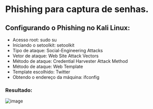 # Phishing para captura de senhas. 

## Configurando o Phishing no Kali Linux:

- Acesso root: sudo su
- Iniciando o setoolkit: setoolkit
- Tipo de ataque: Social-Engineering Attacks
- Vetor de ataque: Web Site Attack Vectors
- Método de ataque: Credential Harvester Attack Method 
- Método de ataque: Web Template
- Template escolhido: Twitter
- Obtendo o endereço da máquina: ifconfig

### Resultado:

![image](https://github.com/pedrohenriqueds/cibersecurity-desafio-phishing/assets/106681547/dd4b63a2-bff3-4c52-8fa7-cc4c103c2ddf)

